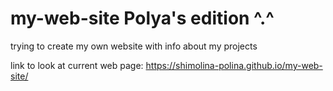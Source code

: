 # my-web-site Polya's edition ^.^

trying to create my own website with info about my projects

link to look at current web page: https://shimolina-polina.github.io/my-web-site/

